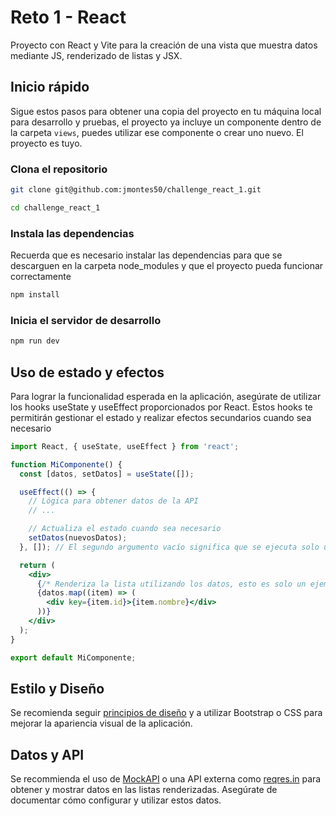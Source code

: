 # Reto 1 - React

Proyecto con React y Vite para la creación de una vista que muestra datos mediante JS, renderizado de listas y JSX.

## Inicio rápido

Sigue estos pasos para obtener una copia del proyecto en tu máquina local para desarrollo y pruebas, el proyecto ya incluye un componente dentro de la carpeta `views`, puedes utilizar ese componente o crear uno nuevo. El proyecto es tuyo.

### Clona el repositorio

```bash
git clone git@github.com:jmontes50/challenge_react_1.git

cd challenge_react_1
```

### Instala las dependencias

Recuerda que es necesario instalar las dependencias para que se descarguen en la carpeta node_modules y que el proyecto pueda funcionar correctamente

```bash
npm install
```

### Inicia el servidor de desarrollo

```bash
npm run dev
```

## Uso de estado y efectos

Para lograr la funcionalidad esperada en la aplicación, asegúrate de utilizar los hooks useState y useEffect proporcionados por React. Estos hooks te permitirán gestionar el estado y realizar efectos secundarios cuando sea necesario

```jsx
import React, { useState, useEffect } from 'react';

function MiComponente() {
  const [datos, setDatos] = useState([]);

  useEffect(() => {
    // Lógica para obtener datos de la API 
    // ...

    // Actualiza el estado cuando sea necesario
    setDatos(nuevosDatos);
  }, []); // El segundo argumento vacío significa que se ejecuta solo una vez al montar el componente

  return (
    <div>
      {/* Renderiza la lista utilizando los datos, esto es solo un ejemplo */}
      {datos.map((item) => (
        <div key={item.id}>{item.nombre}</div>
      ))}
    </div>
  );
}

export default MiComponente;

```

## Estilo y Diseño

Se recomienda seguir [principios de diseño](https://www.visily.ai/blog/ui-design-best-practices/) y a utilizar Bootstrap o CSS para mejorar la apariencia visual de la aplicación.

## Datos y API

Se recommienda el uso de [MockAPI](https://mockapi.io/) o una API externa como [reqres.in](https://reqres.in/) para obtener y mostrar datos en las listas renderizadas. Asegúrate de documentar cómo configurar y utilizar estos datos.
